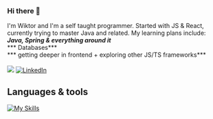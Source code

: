 ### Hi there 👋

I'm Wiktor and I'm a self taught programmer. Started with JS & React, currently trying to master Java and related. My learning plans include: <br />
***Java, Spring & everything around it*** <br />
*** Databases*** <br />
*** getting deeper in frontend + exploring other JS/TS frameworks*** <br />
<br />
![](https://komarev.com/ghpvc/?username=WiktorPodobinski&style=for-the-badge&color=red)
[![LinkedIn](https://img.shields.io/badge/LinkedIn-0077B5?style=for-the-badge&logo=linkedin&logoColor=white)](https://www.linkedin.com/in/wpodobinski/)


## Languages & tools

[![My Skills](https://skillicons.dev/icons?i=react,nodejs,js,html,css,graphql,git,github)](https://skillicons.dev)

<!--
**WiktorPodobinski/WiktorPodobinski** is a ✨ _special_ ✨ repository because its `README.md` (this file) appears on your GitHub profile.

Here are some ideas to get you started:

- 🔭 I’m currently working on ...
- 🌱 I’m currently learning ...
- 👯 I’m looking to collaborate on ...
- 🤔 I’m looking for help with ...
- 💬 Ask me about ...
- 📫 How to reach me: ...
- 😄 Pronouns: ...
- ⚡ Fun fact: ...
-->


